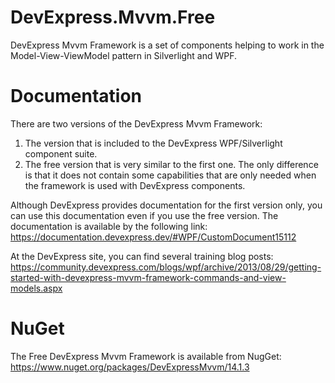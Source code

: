 DevExpress.Mvvm.Free
====================
DevExpress Mvvm Framework is a set of components helping to work in the Model-View-ViewModel pattern in Silverlight and WPF.


Documentation
====================
There are two versions of the DevExpress Mvvm Framework:
1. The version that is included to the DevExpress WPF/Silverlight component suite.
2. The free version that is very similar to the first one. The only difference is that it does not contain some capabilities that are only needed when the framework is used with DevExpress components.

Although DevExpress provides documentation for the first version only, you can use this documentation even if you use the free version. The documentation is available by the following link: https://documentation.devexpress.dev/#WPF/CustomDocument15112

At the DevExpress site, you can find several training blog posts: https://community.devexpress.com/blogs/wpf/archive/2013/08/29/getting-started-with-devexpress-mvvm-framework-commands-and-view-models.aspx


NuGet
====================
The Free DevExpress Mvvm Framework is available from NugGet: https://www.nuget.org/packages/DevExpressMvvm/14.1.3
